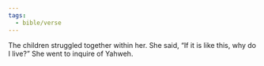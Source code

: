 ```yaml
---
tags:
  - bible/verse
---
```

The children struggled together within her. She said, “If it is like this, why do I live?” She went to inquire of Yahweh.
